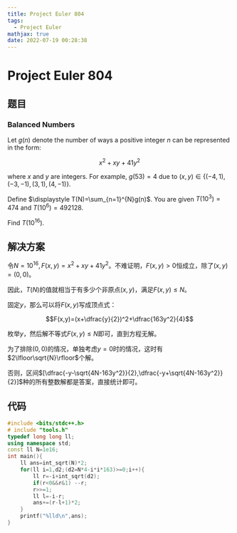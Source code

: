```yaml
---
title: Project Euler 804
tags:
  - Project Euler
mathjax: true
date: 2022-07-19 00:28:38
---
```


<escape><!-- more --></escape>

# Project Euler 804

## 题目

### Balanced Numbers

Let $g(n)$ denote the number of ways a positive integer $n$ can be represented in the form:

$$x^2+xy+41y^2$$

where $x$ and $y$ are integers. For example, $g(53)=4$ due to $(x,y) \in \{(-4,1),(-3,-1),(3,1),(4,-1)\}$.

Define $\displaystyle T(N)=\sum_{n=1}^{N}g(n)$. You are given $T(10^3)=474$ and $T(10^6)=492128$.

Find $T(10^{16})$.

## 解决方案

令$N=10^{16},F(x,y)=x^2+xy+41y^2$。不难证明，$F(x,y)>0$恒成立，除了$(x,y)=(0,0)$。

因此，$T(N)$的值就相当于有多少个非原点$(x,y)$，满足$F(x,y)\le N$。

固定$y$，那么可以将$F(x,y)$写成顶点式：

$$F(x,y)=(x+\dfrac{y}{2})^2+\dfrac{163y^2}{4}$$

枚举$y$，然后解不等式$F(x,y)\le N$即可，直到方程无解。

为了排除$(0,0)$的情况，单独考虑$y=0$时的情况，这时有$2\lfloor\sqrt{N}\rfloor$个解。

否则，区间$[\dfrac{-y-\sqrt{4N-163y^2}}{2},\dfrac{-y+\sqrt{4N-163y^2}}{2}]$种的所有整数解都是答案，直接统计即可。

## 代码

```C++
#include <bits/stdc++.h>
# include "tools.h"
typedef long long ll;
using namespace std;
const ll N=1e16;
int main(){
    ll ans=int_sqrt(N)*2;
    for(ll i=1,d2;(d2=N*4-i*i*163)>=0;i++){
        ll r=-i+int_sqrt(d2);
        if(r<0&&r&1) --r;
        r>>=1;
        ll l=-i-r;
        ans+=(r-l+1)*2;
    }
    printf("%lld\n",ans);
}

```
